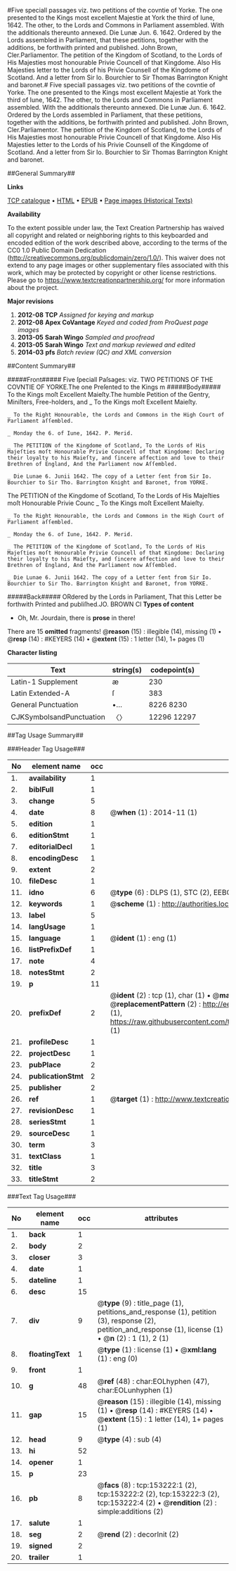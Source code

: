 #Five speciall passages viz. two petitions of the covntie of Yorke. The one presented to the Kings most excellent Majestie at York the third of Iune, 1642. The other, to the Lords and Commons in Parliament assembled. With the additionals thereunto annexed. Die Lunæ Jun. 6. 1642. Ordered by the Lords assembled in Parliament, that these petitions, together with the additions, be forthwith printed and published. John Brown, Cler.Parliamentor. The petition of the Kingdom of Scotland, to the Lords of His Majesties most honourable Privie Councell of that Kingdome. Also His Majesties letter to the Lords of his Privie Counsell of the Kingdome of Scotland. And a letter from Sir Io. Bourchier to Sir Thomas Barrington Knight and baronet.#
Five speciall passages viz. two petitions of the covntie of Yorke. The one presented to the Kings most excellent Majestie at York the third of Iune, 1642. The other, to the Lords and Commons in Parliament assembled. With the additionals thereunto annexed. Die Lunæ Jun. 6. 1642. Ordered by the Lords assembled in Parliament, that these petitions, together with the additions, be forthwith printed and published. John Brown, Cler.Parliamentor. The petition of the Kingdom of Scotland, to the Lords of His Majesties most honourable Privie Councell of that Kingdome. Also His Majesties letter to the Lords of his Privie Counsell of the Kingdome of Scotland. And a letter from Sir Io. Bourchier to Sir Thomas Barrington Knight and baronet.

##General Summary##

**Links**

[TCP catalogue](http://www.ota.ox.ac.uk/tcp/)  • 
[HTML](http://tei.it.ox.ac.uk/tcp/Texts-HTML/free/A84/A84616.html)  • 
[EPUB](http://tei.it.ox.ac.uk/tcp/Texts-EPUB/free/A84/A84616.epub) • 
[Page images (Historical Texts)](https://historicaltexts.jisc.ac.uk/eebo-99895709e)

**Availability**

To the extent possible under law, the Text Creation Partnership has waived all copyright and related or neighboring rights to this keyboarded and encoded edition of the work described above, according to the terms of the CC0 1.0 Public Domain Dedication (http://creativecommons.org/publicdomain/zero/1.0/). This waiver does not extend to any page images or other supplementary files associated with this work, which may be protected by copyright or other license restrictions. Please go to https://www.textcreationpartnership.org/ for more information about the project.

**Major revisions**

1. __2012-08__ __TCP__ *Assigned for keying and markup*
1. __2012-08__ __Apex CoVantage__ *Keyed and coded from ProQuest page images*
1. __2013-05__ __Sarah Wingo__ *Sampled and proofread*
1. __2013-05__ __Sarah Wingo__ *Text and markup reviewed and edited*
1. __2014-03__ __pfs__ *Batch review (QC) and XML conversion*

##Content Summary##

#####Front#####
 Five ſpeciall Paſsages: viz. TWO PETITIONS OF THE COVNTIE OF YORKE.The one Preſented to the Kings m
#####Body#####
To the Kings moſt Excellent Maieſty.The humble Petition of the Gentry, Miniſters, Free-holders, and 
    _ To the Kings moſt Excellent Maieſty.

    _ To the Right Honourable, the Lords and Commons in the High Court of Parliament aſſembled.

    _ Monday the 6. of Iune, 1642. P. Merid.

    _ The PETITION of the Kingdome of Scotland, To the Lords of His Majeſties moſt Honourable Privie Councell of that Kingdome: Declaring their loyalty to his Maieſty, and ſincere affection and love to their Brethren of England, And the Parliament now Aſſembled.

    _ Die Lunae 6. Junii 1642. The copy of a Letter ſent from Sir Io. Bourchier to Sir Tho. Barrington Knight and Baronet, from YORKE.
The PETITION of the Kingdome of Scotland, To the Lords of His Majeſties moſt Honourable Privie Counc
    _ To the Kings moſt Excellent Maieſty.

    _ To the Right Honourable, the Lords and Commons in the High Court of Parliament aſſembled.

    _ Monday the 6. of Iune, 1642. P. Merid.

    _ The PETITION of the Kingdome of Scotland, To the Lords of His Majeſties moſt Honourable Privie Councell of that Kingdome: Declaring their loyalty to his Maieſty, and ſincere affection and love to their Brethren of England, And the Parliament now Aſſembled.

    _ Die Lunae 6. Junii 1642. The copy of a Letter ſent from Sir Io. Bourchier to Sir Tho. Barrington Knight and Baronet, from YORKE.

#####Back#####
ORdered by the Lords in Parliament, That this Letter be forthwith Printed and publiſhed.JO. BROWN Cl
**Types of content**

  * Oh, Mr. Jourdain, there is **prose** in there!

There are 15 **omitted** fragments! 
 @__reason__ (15) : illegible (14), missing (1)  •  @__resp__ (14) : #KEYERS (14)  •  @__extent__ (15) : 1 letter (14), 1+ pages (1)

**Character listing**


|Text|string(s)|codepoint(s)|
|---|---|---|
|Latin-1 Supplement|æ|230|
|Latin Extended-A|ſ|383|
|General Punctuation|•…|8226 8230|
|CJKSymbolsandPunctuation|〈〉|12296 12297|

##Tag Usage Summary##

###Header Tag Usage###

|No|element name|occ|attributes|
|---|---|---|---|
|1.|__availability__|1||
|2.|__biblFull__|1||
|3.|__change__|5||
|4.|__date__|8| @__when__ (1) : 2014-11 (1)|
|5.|__edition__|1||
|6.|__editionStmt__|1||
|7.|__editorialDecl__|1||
|8.|__encodingDesc__|1||
|9.|__extent__|2||
|10.|__fileDesc__|1||
|11.|__idno__|6| @__type__ (6) : DLPS (1), STC (2), EEBO-CITATION (1), PROQUEST (1), VID (1)|
|12.|__keywords__|1| @__scheme__ (1) : http://authorities.loc.gov/ (1)|
|13.|__label__|5||
|14.|__langUsage__|1||
|15.|__language__|1| @__ident__ (1) : eng (1)|
|16.|__listPrefixDef__|1||
|17.|__note__|4||
|18.|__notesStmt__|2||
|19.|__p__|11||
|20.|__prefixDef__|2| @__ident__ (2) : tcp (1), char (1)  •  @__matchPattern__ (2) : ([0-9\-]+):([0-9IVX]+) (1), (.+) (1)  •  @__replacementPattern__ (2) : http://eebo.chadwyck.com/downloadtiff?vid=$1&page=$2 (1), https://raw.githubusercontent.com/textcreationpartnership/Texts/master/tcpchars.xml#$1 (1)|
|21.|__profileDesc__|1||
|22.|__projectDesc__|1||
|23.|__pubPlace__|2||
|24.|__publicationStmt__|2||
|25.|__publisher__|2||
|26.|__ref__|1| @__target__ (1) : http://www.textcreationpartnership.org/docs/. (1)|
|27.|__revisionDesc__|1||
|28.|__seriesStmt__|1||
|29.|__sourceDesc__|1||
|30.|__term__|3||
|31.|__textClass__|1||
|32.|__title__|3||
|33.|__titleStmt__|2||


###Text Tag Usage###

|No|element name|occ|attributes|
|---|---|---|---|
|1.|__back__|1||
|2.|__body__|2||
|3.|__closer__|3||
|4.|__date__|1||
|5.|__dateline__|1||
|6.|__desc__|15||
|7.|__div__|9| @__type__ (9) : title_page (1), petitions_and_response (1), petition (3), response (2), petition_and_response (1), license (1)  •  @__n__ (2) : 1 (1), 2 (1)|
|8.|__floatingText__|1| @__type__ (1) : license (1)  •  @__xml:lang__ (1) : eng (0)|
|9.|__front__|1||
|10.|__g__|48| @__ref__ (48) : char:EOLhyphen (47), char:EOLunhyphen (1)|
|11.|__gap__|15| @__reason__ (15) : illegible (14), missing (1)  •  @__resp__ (14) : #KEYERS (14)  •  @__extent__ (15) : 1 letter (14), 1+ pages (1)|
|12.|__head__|9| @__type__ (4) : sub (4)|
|13.|__hi__|52||
|14.|__opener__|1||
|15.|__p__|23||
|16.|__pb__|8| @__facs__ (8) : tcp:153222:1 (2), tcp:153222:2 (2), tcp:153222:3 (2), tcp:153222:4 (2)  •  @__rendition__ (2) : simple:additions (2)|
|17.|__salute__|1||
|18.|__seg__|2| @__rend__ (2) : decorInit (2)|
|19.|__signed__|2||
|20.|__trailer__|1||
